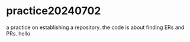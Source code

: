 # practice20240702
a practice on establishing a repository. the code is about finding ERs and PRs.
hello
